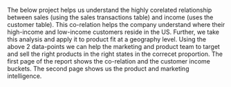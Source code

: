The below project helps us understand the highly corelated relationship between sales (using the sales transactions table) and income (uses the customer table). 
This co-relation helps the company understand where their high-income and low-income customers reside in the US.
Further, we take this analysis and apply it to product fit at a geography level. Using the above 2 data-points we can help the marketing and product team to target and sell the right products in the right states in the correcet proportion.
The first page of the report shows the co-relation and the customer income buckets. The second page shows us the product and marketing intelligence.
